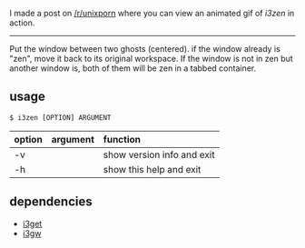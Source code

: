 

I made a post on [/r/unixporn](https://www.reddit.com/r/unixporn/comments/6xbdtk/oci3_i3zen/) where you can view an animated gif of *i3zen* in action.

*******************************

Put the window between two ghosts (centered).
if the window already is "zen", move it back to its
original workspace. If the window is not in zen but
another window is, both of them will be zen in a tabbed
container.

usage
-----
`$ i3zen [OPTION] ARGUMENT`

| option | argument | function                  |
|:-------|:---------|:--------------------------|
| -v     |          | show version info and exit|
| -h     |          | show this help and exit    |

dependencies
------------
* [i3get](https://github.com/budRich/i3ass/tree/master/i3get)
* [i3gw](https://github.com/budRich/i3ass/tree/master/i3gw)

